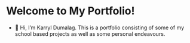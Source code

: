 # Welcome to My Portfolio!
- 👋 Hi, I’m Karryl Dumalag. This is a portfolio consisting of some of my school based projects as well as some personal endeavours.

